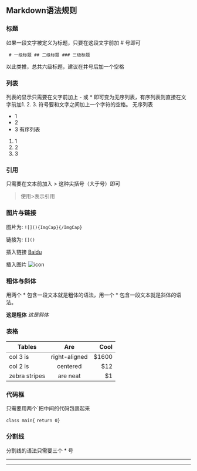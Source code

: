 ## Markdown语法规则

### 标题
如果一段文字被定义为标题，只要在这段文字前加 # 号即可

` # 一级标题 ## 二级标题 ### 三级标题`

以此类推，总共六级标题，建议在井号后加一个空格

### 列表
列表的显示只需要在文字前加上 - 或 * 即可变为无序列表，有序列表则直接在文字前加1. 2. 3. 符号要和文字之间加上一个字符的空格。
无序列表
* 1
* 2
* 3
有序列表
1. 1
2. 2
3. 3

### 引用
只需要在文本前加入 > 这种尖括号（大于号）即可
>使用>表示引用

### 图片与链接
图片为: `![](){ImgCap}{/ImgCap}`

链接为: `[]()`

插入链接
[Baidu](www.baidu.com)

插入图片
![icon](https://ss0.baidu.com/73x1bjeh1BF3odCf/it/u=1894060596,851308672&fm=73)

### 粗体与斜体
用两个 * 包含一段文本就是粗体的语法，用一个 * 包含一段文本就是斜体的语法。

**这是粗体**
*这是斜体*

### 表格
| Tables        | Are           | Cool  |
| ------------- |:-------------:| -----:|
| col 3 is      | right-aligned | $1600 |
| col 2 is      | centered      |   $12 |
| zebra stripes | are neat      |    $1 |

### 代码框
只需要用两个\`把中间的代码包裹起来

`class main{`
        `return 0}`

### 分割线
分割线的语法只需要三个 \* 号

---

*****
